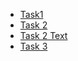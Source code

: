 - [Task1](./docs/01-users-roles.md)
- [Task 2](./docs/api-doc.yaml)
- [Task 2 Text](./docs/02-api-doc.md)
- [Task 3](./docs/03-revised-text.md)